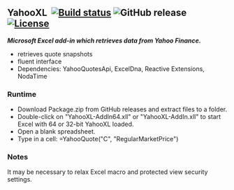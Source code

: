 ## YahooXL&nbsp;&nbsp;[![Build status](https://ci.appveyor.com/api/projects/status/v4f5vb2g4uom43qp?svg=true)](https://ci.appveyor.com/project/dshe/yahooxl) ![GitHub release](https://img.shields.io/github/v/release/dshe/YahooXL) [![License](https://img.shields.io/badge/license-Apache%202.0-7755BB.svg)](https://opensource.org/licenses/Apache-2.0)

***Microsoft Excel add-in which retrieves data from Yahoo Finance.***

- retrieves quote snapshots
- fluent interface
- Dependencies: YahooQuotesApi, ExcelDna, Reactive Extensions, NodaTime

### Runtime ###
  - Download Package.zip from GitHub releases and extract files to a folder.
  - Double-click on "YahooXL-AddIn64.xll" or "YahooXL-AddIn.xll" to start Excel with 64 or 32-bit YahooXL loaded.
  - Open a blank spreadsheet.
  - Type in a cell: =YahooQuote("C", "RegularMarketPrice")

### Notes ###
It may be necessary to relax Excel macro and protected view security settings.
